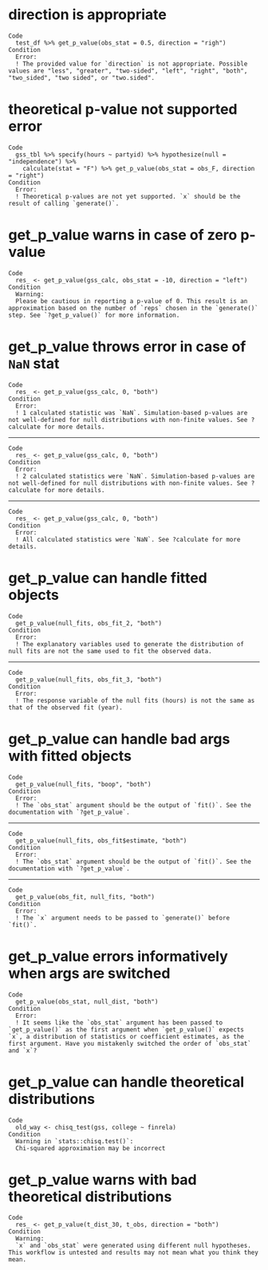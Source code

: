 # direction is appropriate

    Code
      test_df %>% get_p_value(obs_stat = 0.5, direction = "righ")
    Condition
      Error:
      ! The provided value for `direction` is not appropriate. Possible values are "less", "greater", "two-sided", "left", "right", "both", "two_sided", "two sided", or "two.sided".

# theoretical p-value not supported error

    Code
      gss_tbl %>% specify(hours ~ partyid) %>% hypothesize(null = "independence") %>%
        calculate(stat = "F") %>% get_p_value(obs_stat = obs_F, direction = "right")
    Condition
      Error:
      ! Theoretical p-values are not yet supported. `x` should be the result of calling `generate()`.

# get_p_value warns in case of zero p-value

    Code
      res_ <- get_p_value(gss_calc, obs_stat = -10, direction = "left")
    Condition
      Warning:
      Please be cautious in reporting a p-value of 0. This result is an approximation based on the number of `reps` chosen in the `generate()` step. See `?get_p_value()` for more information.

# get_p_value throws error in case of `NaN` stat

    Code
      res_ <- get_p_value(gss_calc, 0, "both")
    Condition
      Error:
      ! 1 calculated statistic was `NaN`. Simulation-based p-values are not well-defined for null distributions with non-finite values. See ?calculate for more details.

---

    Code
      res_ <- get_p_value(gss_calc, 0, "both")
    Condition
      Error:
      ! 2 calculated statistics were `NaN`. Simulation-based p-values are not well-defined for null distributions with non-finite values. See ?calculate for more details.

---

    Code
      res_ <- get_p_value(gss_calc, 0, "both")
    Condition
      Error:
      ! All calculated statistics were `NaN`. See ?calculate for more details.

# get_p_value can handle fitted objects

    Code
      get_p_value(null_fits, obs_fit_2, "both")
    Condition
      Error:
      ! The explanatory variables used to generate the distribution of null fits are not the same used to fit the observed data.

---

    Code
      get_p_value(null_fits, obs_fit_3, "both")
    Condition
      Error:
      ! The response variable of the null fits (hours) is not the same as that of the observed fit (year).

# get_p_value can handle bad args with fitted objects

    Code
      get_p_value(null_fits, "boop", "both")
    Condition
      Error:
      ! The `obs_stat` argument should be the output of `fit()`. See the documentation with `?get_p_value`.

---

    Code
      get_p_value(null_fits, obs_fit$estimate, "both")
    Condition
      Error:
      ! The `obs_stat` argument should be the output of `fit()`. See the documentation with `?get_p_value`.

---

    Code
      get_p_value(obs_fit, null_fits, "both")
    Condition
      Error:
      ! The `x` argument needs to be passed to `generate()` before `fit()`.

# get_p_value errors informatively when args are switched

    Code
      get_p_value(obs_stat, null_dist, "both")
    Condition
      Error:
      ! It seems like the `obs_stat` argument has been passed to `get_p_value()` as the first argument when `get_p_value()` expects `x`, a distribution of statistics or coefficient estimates, as the first argument. Have you mistakenly switched the order of `obs_stat` and `x`?

# get_p_value can handle theoretical distributions

    Code
      old_way <- chisq_test(gss, college ~ finrela)
    Condition
      Warning in `stats::chisq.test()`:
      Chi-squared approximation may be incorrect

# get_p_value warns with bad theoretical distributions

    Code
      res_ <- get_p_value(t_dist_30, t_obs, direction = "both")
    Condition
      Warning:
      `x` and `obs_stat` were generated using different null hypotheses. This workflow is untested and results may not mean what you think they mean.

